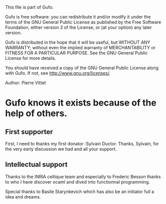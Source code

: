 This file is part of Gufo.

Gufo is free software: you can redistribute it and/or modify
it under the terms of the GNU General Public License as published by
the Free Software Foundation, either version 3 of the License, or
(at your option) any later version.

Gufo is distributed in the hope that it will be useful,
but WITHOUT ANY WARRANTY; without even the implied warranty of
MERCHANTABILITY or FITNESS FOR A PARTICULAR PURPOSE. See the
GNU General Public License for more details.

You should have received a copy of the GNU General Public License
along with Gufo. If not, see <http://www.gnu.org/licenses/>. 

Author: Pierre Vittet


Gufo knows it exists because of the help of others.
===================================================

First supporter
---------------

First, I need to thanks my first donator :Sylvain Ductor. 
Thanks, Sylvain, for the very early discussion we had and all your support.

Intellectual support
-------------------
Thanks to the INRIA celtique team and especially to Frederic Besson thanks to
who I have discover ocaml and dived into functionnal programming.

Special thanks to Basile Starynkevich which has also be an initiator full a
idea and dreams.







